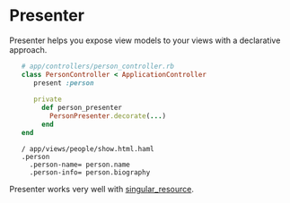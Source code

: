 Presenter
=====================

Presenter helps you expose view models to your views with a declarative approach.

```ruby
   # app/controllers/person_controller.rb
   class PersonController < ApplicationController
      present :person
      
      private
        def person_presenter
          PersonPresenter.decorate(...)
        end
   end
```

```haml
   / app/views/people/show.html.haml
   .person
     .person-name= person.name
     .person-info= person.biography
```

Presenter works very well with [singular_resource](https://github.com/ElMassimo/singular_resource).
